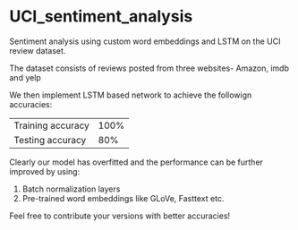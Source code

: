 # UCI_sentiment_analysis

Sentiment analysis using custom word embeddings and LSTM on the UCI review dataset.

The dataset consists of reviews posted from three websites- Amazon, imdb and yelp

We then implement LSTM based network to achieve the followign accuracies:

<table>
<tr>
<td>Training accuracy</td>
<td>100%</td>
</tr>
<tr>
<td>Testing accuracy</td>
<td>80%</td>
</tr>
</table>

Clearly our model has overfitted and the performance can be further improved by using:
1. Batch normalization layers
2. Pre-trained word embeddings like GLoVe, Fasttext etc.

Feel free to contribute your versions with better accuracies!
